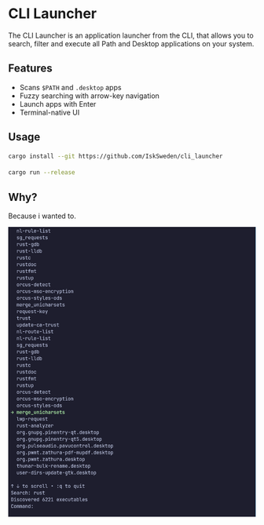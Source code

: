 # CLI Launcher 

The CLI Launcher is an application launcher from the CLI, that allows you to search, filter and execute all Path and Desktop applications on your system.

## Features
- Scans `$PATH` and `.desktop` apps
- Fuzzy searching with arrow-key navigation
- Launch apps with Enter
- Terminal-native UI

## Usage

```sh
cargo install --git https://github.com/IskSweden/cli_launcher

cargo run --release

```

## Why?
Because i wanted to.

![alt text](image.png)